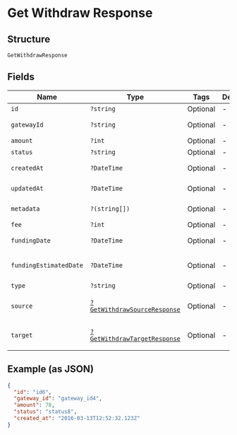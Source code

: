 
# Get Withdraw Response

## Structure

`GetWithdrawResponse`

## Fields

| Name | Type | Tags | Description | Getter | Setter |
|  --- | --- | --- | --- | --- | --- |
| `id` | `?string` | Optional | - | getId(): ?string | setId(?string id): void |
| `gatewayId` | `?string` | Optional | - | getGatewayId(): ?string | setGatewayId(?string gatewayId): void |
| `amount` | `?int` | Optional | - | getAmount(): ?int | setAmount(?int amount): void |
| `status` | `?string` | Optional | - | getStatus(): ?string | setStatus(?string status): void |
| `createdAt` | `?DateTime` | Optional | - | getCreatedAt(): ?\DateTime | setCreatedAt(?\DateTime createdAt): void |
| `updatedAt` | `?DateTime` | Optional | - | getUpdatedAt(): ?\DateTime | setUpdatedAt(?\DateTime updatedAt): void |
| `metadata` | `?(string[])` | Optional | - | getMetadata(): ?array | setMetadata(?array metadata): void |
| `fee` | `?int` | Optional | - | getFee(): ?int | setFee(?int fee): void |
| `fundingDate` | `?DateTime` | Optional | - | getFundingDate(): ?\DateTime | setFundingDate(?\DateTime fundingDate): void |
| `fundingEstimatedDate` | `?DateTime` | Optional | - | getFundingEstimatedDate(): ?\DateTime | setFundingEstimatedDate(?\DateTime fundingEstimatedDate): void |
| `type` | `?string` | Optional | - | getType(): ?string | setType(?string type): void |
| `source` | [`?GetWithdrawSourceResponse`](../../doc/models/get-withdraw-source-response.md) | Optional | - | getSource(): ?GetWithdrawSourceResponse | setSource(?GetWithdrawSourceResponse source): void |
| `target` | [`?GetWithdrawTargetResponse`](../../doc/models/get-withdraw-target-response.md) | Optional | - | getTarget(): ?GetWithdrawTargetResponse | setTarget(?GetWithdrawTargetResponse target): void |

## Example (as JSON)

```json
{
  "id": "id6",
  "gateway_id": "gateway_id4",
  "amount": 78,
  "status": "status8",
  "created_at": "2016-03-13T12:52:32.123Z"
}
```

